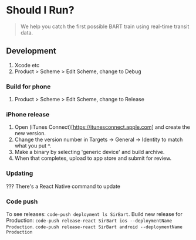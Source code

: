 # Should I Run?

> We help you catch the first possible BART train using real-time transit data.

## Development

1. Xcode etc
2. Product > Scheme > Edit Scheme, change to Debug


### Build for phone
1. Product > Scheme > Edit Scheme, change to Release

### iPhone release
1. Open (iTunes Connect)[https://itunesconnect.apple.com] and create the new version.
2. Change the version number in Targets -> General -> Identity to match what you put ^.
3. Make a binary by selecting 'generic device' and build archive.
4. When that completes, upload to app store and submit for review.

### Updating
??? There's a React Native command to update

### Code push
To see releases: `code-push deployment ls SirBart`.
Build new release for Production: `code-push release-react SirBart ios --deploymentName Production`.
`code-push release-react SirBart android --deploymentName Production`
